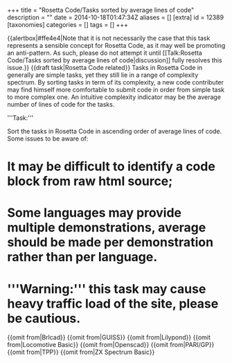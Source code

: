 +++
title = "Rosetta Code/Tasks sorted by average lines of code"
description = ""
date = 2014-10-18T01:47:34Z
aliases = []
[extra]
id = 12389
[taxonomies]
categories = []
tags = []
+++

{{alertbox|#ffe4e4|Note that it is not necessarily the case that this task represents a sensible concept for Rosetta Code, as it may well be promoting an anti-pattern. 
As such, please do not attempt it until [[Talk:Rosetta Code/Tasks sorted by average lines of code|discussion]] fully resolves this issue.}}
{{draft task|Rosetta Code related}}
Tasks in Rosetta Code in generally are simple tasks, yet they still lie in a range of complexity spectrum. 
By sorting tasks in term of its complexity, a new code contributer may find himself more comfortable to submit code in order from simple task to more complex one. An intuitive complexity indicator may be the average number of lines of code for the tasks.

'''Task:'''


Sort the tasks in Rosetta Code in ascending order of average lines of code. 
Some issues to be aware of:
# It may be difficult to identify a code block from raw html source;
# Some languages may provide multiple demonstrations, average should be made per demonstration rather than per language.
# '''Warning:''' this task may cause heavy traffic load of the site, please be cautious.

{{omit from|Brlcad}}
{{omit from|GUISS}}
{{omit from|Lilypond}}
{{omit from|Locomotive Basic}}
{{omit from|Openscad}}
{{omit from|PARI/GP}}
{{omit from|TPP}}
{{omit from|ZX Spectrum Basic}}
